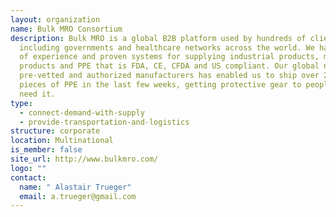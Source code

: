 ```yaml
---
layout: organization
name: Bulk MRO Consortium
description: Bulk MRO is a global B2B platform used by hundreds of clients
  including governments and healthcare networks across the world. We have years
  of experience and proven systems for supplying industrial products, medical
  products and PPE that is FDA, CE, CFDA and US compliant. Our global network of
  pre-vetted and authorized manufacturers has enabled us to ship over 20 million
  pieces of PPE in the last few weeks, getting protective gear to people who
  need it.
type:
  - connect-demand-with-supply
  - provide-transportation-and-logistics
structure: corporate
location: Multinational
is_member: false
site_url: http://www.bulkmro.com/
logo: ""
contact:
  name: " Alastair Trueger"
  email: a.trueger@gmail.com
---
```

